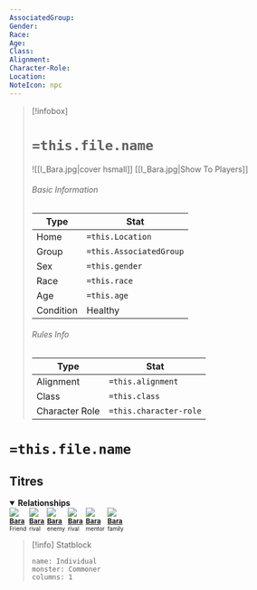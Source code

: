 ```yaml
---
AssociatedGroup: 
Gender: 
Race: 
Age: 
Class: 
Alignment: 
Character-Role: 
Location: 
NoteIcon: npc
---
```

> [!infobox]
> # `=this.file.name`
> ![[I_Bara.jpg|cover hsmall]]
> [[I_Bara.jpg|Show To Players]]
> ###### Basic Information
> Type |  Stat |
> ---|---|
> Home | `=this.Location` |
> Group | `=this.AssociatedGroup` |
> Sex | `=this.gender` |
> Race | `=this.race` |
> Age | `=this.age` |
> Condition | Healthy |
> ###### Rules Info
> Type |  Stat |
> ---|---|
> Alignment | `=this.alignment` |
> Class | `=this.class` |
> Character Role | `=this.character-role` |

# `=this.file.name`

## Titres
<details open>
<summary><strong>Relationships</strong> </summary>
<div style="display: flex; flex-wrap: wrap; gap: 5px;">
    <div class="relationship-box relationship-friend">
        <img src="Z_Images/Personnages/I_Bara.jpg">
        <div style="font-size: 12px; font-weight: bold;">
			<a href="obsidian://open?vault=Sigmarron&file=World%2FCharacters%2FBara">Bara</a>
        </div>
        <div style="font-size: 10px;">Friend</div>
    </div>
	<div class="relationship-box relationship-ally ">
        <img src="Z_Images/Personnages/I_Bara.jpg">
        <div style="font-size: 12px; font-weight: bold;">
			<a href="obsidian://open?vault=Sigmarron&file=World%2FCharacters%2FBara">Bara</a>
        </div>
        <div style="font-size: 10px;">rival</div>
    </div>
    <div class="relationship-box relationship-enemy">
        <img src="Z_Images/Personnages/I_Bara.jpg">
        <div style="font-size: 12px; font-weight: bold;">
			<a href="obsidian://open?vault=Sigmarron&file=World%2FCharacters%2FBara">Bara</a>
        </div>        <div style="font-size: 10px;">enemy</div>
    </div>
	<div class="relationship-box relationship-rival">
        <img src="Z_Images/Personnages/I_Bara.jpg">
        <div style="font-size: 12px; font-weight: bold;">
			<a href="obsidian://open?vault=Sigmarron&file=World%2FCharacters%2FBara">Bara</a>
        </div>
        <div style="font-size: 10px;">rival</div>
    </div>
	<div class="relationship-box relationship-mentor">
        <img src="Z_Images/Personnages/I_Bara.jpg">
        <div style="font-size: 12px; font-weight: bold;">
			<a href="obsidian://open?vault=Sigmarron&file=World%2FCharacters%2FBara">Bara</a>
        </div>
        <div style="font-size: 10px;">mentor</div>
    </div>
	<div class="relationship-box relationship-family">
        <img src="Z_Images/Personnages/I_Bara.jpg">
        <div style="font-size: 12px; font-weight: bold;">
			<a href="obsidian://open?vault=Sigmarron&file=World%2FCharacters%2FBara">Bara</a>
        </div>
        <div style="font-size: 10px;">family</div>
    </div>
</div>
</details>


> [!info] Statblock
> ```statblock
> name: Individual
> monster: Commoner
> columns: 1
> ```